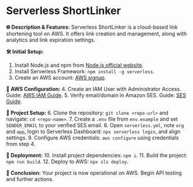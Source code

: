 # Serverless ShortLinker

**🌐 Description & Features:**
Serverless ShortLinker is a cloud-based link shortening tool on AWS. It offers link creation and management, along with analytics and link expiration settings.

**🛠️ Initial Setup:**
1. Install Node.js and npm from [Node.js official website](https://nodejs.org/).
2. Install Serverless Framework: `npm install -g serverless`.
3. Create an AWS account: [AWS signup](https://portal.aws.amazon.com/billing/signup).

**🔑 AWS Configuration:**
4. Create an IAM User with Administrator Access. Guide: [AWS IAM Guide](https://docs.aws.amazon.com/IAM/latest/UserGuide/id_users_create.html).
5. Verify email/domain in Amazon SES. Guide: [SES Guide](https://docs.aws.amazon.com/ses/latest/DeveloperGuide/verify-addresses-and-domains.html).

**📁 Project Setup:**
6. Clone the repository: `git clone <repo-url>` and navigate: `cd <repo-name>`.
7. Create a `.env` file from `env.example` and set `SENDER_EMAIL` to your verified SES email.
8. Open `serverless.yml`, note `org` and `app`, login to Serverless Dashboard: `npx serverless login`, and align settings.
9. Configure AWS credentials: `aws configure` using credentials from step 4.

**🚀 Deployment:**
10. Install project dependencies: `npm i`.
11. Build the project: `npm run build`.
12. Deploy to AWS: `npx sls deploy`.

**🎉 Conclusion:**
Your project is now operational on AWS. Begin API testing and further actions.
